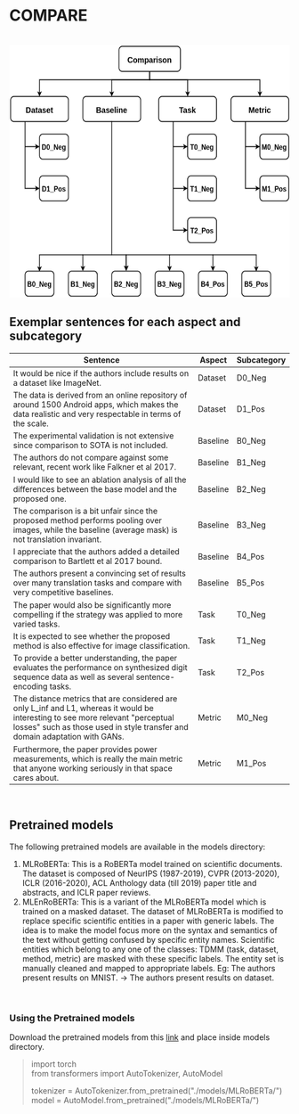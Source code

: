 # COMPARE

<br/>

<img src="https://github.com/shruti-singh/COMPARE/blob/main/figures/taxonomy.png" alt="Taxonomy of Comparison Discussions in Peer Reviews" width="582" height="453">

<br/>

## Exemplar sentences for each aspect and subcategory
|Sentence                                                                                                                                                                                                      |Aspect  |Subcategory|
|--------------------------------------------------------------------------------------------------------------------------------------------------------------------------------------------------------------|--------|-----------|
|It would be nice if the authors include results on a dataset like ImageNet.                                                                                                                                   |Dataset |D0_Neg     |
|The data is derived from an online repository of around 1500 Android apps, which makes the data realistic and very respectable in terms of the scale.                                                         |Dataset |D1_Pos     |
|The experimental validation is not extensive since comparison to SOTA is not included.                                                                                                                        |Baseline|B0_Neg     |
|The authors do not compare against some relevant, recent work like Falkner et al 2017.                                                                                                                        |Baseline|B1_Neg     |
|I would like to see an ablation analysis of all the differences between the base model and the proposed one.                                                                                                  |Baseline|B2_Neg     |
|The comparison is a bit unfair since the proposed method performs pooling over images, while the baseline (average mask) is not translation invariant.                                                        |Baseline|B3_Neg     |
|I appreciate that the authors added a detailed comparison to Bartlett et al 2017 bound.                                                                                                                       |Baseline|B4_Pos     |
|The authors present a convincing set of results over many translation tasks and compare with very competitive baselines.                                                                                      |Baseline|B5_Pos     |
|The paper would also be significantly more compelling if the strategy was applied to more varied tasks.                                                                                                       |Task    |T0_Neg     |
|It is expected to see whether the proposed method is also effective for image classification.                                                                                                                 |Task    |T1_Neg     |
|To provide a better understanding, the paper evaluates the performance on synthesized digit sequence data as well as several sentence-encoding tasks.                                                         |Task    |T2_Pos     |
|The distance metrics that are considered are only L_inf and L1, whereas it would be interesting to see more relevant "perceptual losses" such as those used in style transfer and domain adaptation with GANs.|Metric  |M0_Neg     |
|Furthermore, the paper provides power measurements, which is really the main metric that anyone working seriously in that space cares about.                                                                  |Metric  |M1_Pos     |

<br/>

## Pretrained models
The following pretrained models are available in the models directory:
<ol>
<li>MLRoBERTa: This is a RoBERTa model trained on scientific documents. The dataset is composed of NeurIPS (1987-2019), CVPR (2013-2020), ICLR (2016-2020), ACL Anthology data (till 2019) paper title and abstracts, and ICLR paper reviews.</li>
<li>MLEnRoBERTa: This is a variant of the MLRoBERTa model which is trained on a masked dataset. The dataset of MLRoBERTa is modified to replace specific scientific entities in a paper with generic labels. The idea is to make the model focus more on the syntax and semantics of the text without getting confused by specific entity names. Scientific entities which belong to any one of the classes: TDMM (task, dataset, method, metric) are masked with these specific labels. The entity set is manually cleaned and mapped to appropriate labels. Eg: The authors present results on MNIST. -> The authors present results on dataset.</li>
</ol>

<br/>

### Using the Pretrained models
Download the pretrained models from this [link](https://drive.google.com/drive/folders/1xqwI764nAw3wIXUN-wnSwlRVodzjn-QM?usp=sharing) and place inside models directory.

> import torch  
> from transformers import AutoTokenizer, AutoModel  
> 
> tokenizer = AutoTokenizer.from_pretrained("./models/MLRoBERTa/")  
> model = AutoModel.from_pretrained("./models/MLRoBERTa/")  
